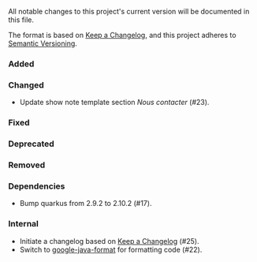 All notable changes to this project's current version will be documented in this file.

The format is based on [Keep a Changelog](https://keepachangelog.com/en/1.0.0/), and this project adheres
to [Semantic Versioning](https://semver.org/spec/v2.0.0.html).

### Added

### Changed

- Update show note template section _Nous contacter_ (#23).

### Fixed

### Deprecated

### Removed

### Dependencies

- Bump quarkus from 2.9.2 to 2.10.2 (#17).

### Internal

- Initiate a changelog based on [Keep a Changelog](https://keepachangelog.com/en/1.0.0/) (#25).
- Switch to [google-java-format](https://github.com/diffplug/spotless/tree/main/plugin-gradle#google-java-format) for
  formatting code (#22).

